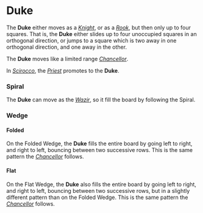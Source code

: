 # Duke

The **Duke** either moves as a [*Knight*](knight.html), or as
a [*Rook*](rook.html), but then only up to four squares. That
is, the **Duke** either slides up to four unoccupied squares
in an orthogonal direction, or jumps to a square which is two
away in one orthogonal direction, and one away in the other.

The **Duke** moves like a limited range [*Chancellor*](chancellor.html).

In [*Scirocco*](#chess-v:rules/scirocco), the [*Priest*](priest.html)
promotes to the **Duke**.

### Spiral

The **Duke** can move as the [*Wazir*](wazir.html), so it fill the
board by following the Spiral.

### Wedge

#### Folded

On the Folded Wedge, the **Duke** fills the entire board by going
left to right, and right to left, bouncing between two successive rows.
This is the same pattern the [*Chancellor*](chancellor.html) follows.

#### Flat

On the Flat Wedge, the **Duke** also fills the entire board by going
left to right, and right to left, bouncing between two successive rows,
but in a slightly different pattern than on the Folded Wedge.
This is the same pattern the [*Chancellor*](chancellor.html) follows.

